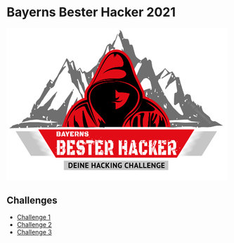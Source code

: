 # Bayerns Bester Hacker 2021

![Bayerns Bester Hacker 2021](2021/images/BBH_Logo_2021.png)

## Challenges
* [Challenge 1](/2021/Challenge1/)
* [Challenge 2](/2021/Challenge2/)
* [Challenge 3](/2021/Challenge3/)
